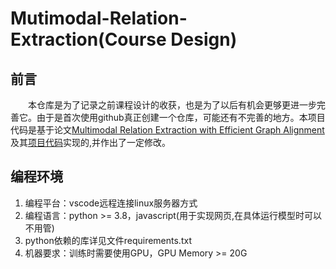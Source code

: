 # Mutimodal-Relation-Extraction(Course Design)
## 前言
&emsp;&emsp;本仓库是为了记录之前课程设计的收获，也是为了以后有机会更够更进一步完善它。由于是首次使用github真正创建一个仓库，可能还有不完善的地方。本项目代码是基于论文[Multimodal Relation Extraction with Efficient Graph Alignment](https://dl.acm.org/doi/abs/10.1145/3474085.3476968)及其[项目代码](https://github.com/thecharm/Mega)实现的,并作出了一定修改。
## 编程环境
1. 编程平台：vscode远程连接linux服务器方式
2. 编程语言：python >= 3.8，javascript(用于实现网页,在具体运行模型时可以不用管)
3. python依赖的库详见文件requirements.txt
4. 机器要求：训练时需要使用GPU，GPU Memory >= 20G
